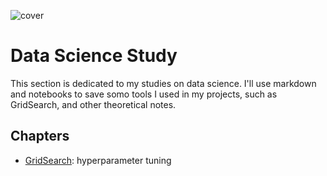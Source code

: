 ![cover](https://images.pexels.com/photos/943096/pexels-photo-943096.jpeg?auto=compress&cs=tinysrgb&w=1260&h=750&dpr=1)

# Data Science Study
This section is dedicated to my studies on data science. I'll use markdown and notebooks to save somo tools I used in my projects, such as GridSearch, and other theoretical notes.

## Chapters
- [GridSearch](https://github.com/Ana-Akaishi/data-science-projects/blob/main/0_DS_study/GridSearch.md#gridsearch): hyperparameter tuning
